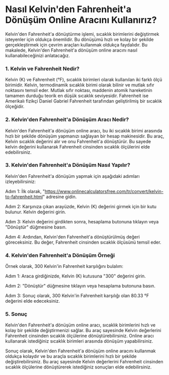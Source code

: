 Nasıl Kelvin'den Fahrenheit'a Dönüşüm Online Aracını Kullanırız?
================================================================

Kelvin'den Fahrenheit'a dönüştürme işlemi, sıcaklık birimlerini değiştirmek isteyenler için oldukça önemlidir. Bu dönüşümü hızlı ve kolay bir şekilde gerçekleştirmek için çevrim araçları kullanmak oldukça faydalıdır. Bu makalede, Kelvin'den Fahrenheit'a dönüşüm online aracını nasıl kullanabileceğinizi anlatacağız.

### 1. Kelvin ve Fahrenheit Nedir?

Kelvin (K) ve Fahrenheit (°F), sıcaklık birimleri olarak kullanılan iki farklı ölçü birimidir. Kelvin, termodinamik sıcaklık birimi olarak bilinir ve mutlak sıfır noktasını temsil eder. Mutlak sıfır noktası, maddenin atomik hareketinin tamamen durduğu teorik en düşük sıcaklık seviyesidir. Fahrenheit ise Amerikalı fizikçi Daniel Gabriel Fahrenheit tarafından geliştirilmiş bir sıcaklık ölçeğidir.

### 2. Kelvin'den Fahrenheit'a Dönüşüm Aracı Nedir?

Kelvin'den Fahrenheit'a dönüşüm online aracı, bu iki sıcaklık birimi arasında hızlı bir şekilde dönüşüm yapmanızı sağlayan bir hesap makinesidir. Bu araç, Kelvin sıcaklık değerini alır ve onu Fahrenheit'a dönüştürür. Bu sayede kelvin değerini kullanarak Fahrenheit cinsinden sıcaklık ölçülerini elde edebilirsiniz.

### 3. Kelvin'den Fahrenheit'a Dönüşüm Nasıl Yapılır?

Kelvin'den Fahrenheit'a dönüşüm yapmak için aşağıdaki adımları izleyebilirsiniz:

Adım 1: İlk olarak, "<https://www.onlinecalculatorsfree.com/tr/convert/kelvin-to-fahrenheit.html>" adresine gidin.

Adım 2: Karşınıza çıkan arayüzde, Kelvin (K) değerini girmek için bir kutu bulunur. Kelvin değerini girin.

Adım 3: Kelvin değerini girdikten sonra, hesaplama butonuna tıklayın veya "Dönüştür" düğmesine basın.

Adım 4: Ardından, Kelvin'den Fahrenheit'a dönüştürülmüş değeri göreceksiniz. Bu değer, Fahrenheit cinsinden sıcaklık ölçüsünü temsil eder.

### 4. Kelvin'den Fahrenheit'a Dönüşüm Örneği

Örnek olarak, 300 Kelvin'in Fahrenheit karşılığını bulalım:

Adım 1: Araca girdiğinizde, Kelvin (K) kutusuna "300" değerini girin.

Adım 2: "Dönüştür" düğmesine tıklayın veya hesaplama butonuna basın.

Adım 3: Sonuç olarak, 300 Kelvin'in Fahrenheit karşılığı olan 80.33 °F değerini elde edeceksiniz.

### 5. Sonuç

Kelvin'den Fahrenheit'a dönüşüm online aracı, sıcaklık birimlerini hızlı ve kolay bir şekilde değiştirmenizi sağlar. Bu araç sayesinde Kelvin değerlerini Fahrenheit cinsinden sıcaklık ölçülerine dönüştürebilirsiniz. Online aracı kullanarak istediğiniz sıcaklık birimleri arasında dönüşüm yapabilirsiniz.

Sonuç olarak, Kelvin'den Fahrenheit'a dönüşüm online aracını kullanmak oldukça kolaydır ve bu araçla sıcaklık birimlerini hızlı bir şekilde değiştirebilirsiniz. Bu araç sayesinde Kelvin değerlerini Fahrenheit cinsinden sıcaklık ölçülerine dönüştürerek istediğiniz sonuçları elde edebilirsiniz.